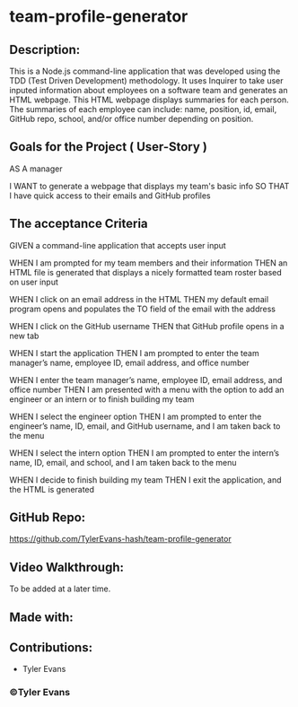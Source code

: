 # team-profile-generator

## Description:
This is a Node.js command-line application that was developed using the TDD (Test Driven Development) methodology. It uses Inquirer to take user inputed information about employees on a software team and generates an HTML webpage. This HTML webpage displays summaries for each person. The summaries of each employee can include: name, position, id, email, GitHub repo, school, and/or office number depending on position.

## Goals for the Project ( User-Story )
AS A manager

I WANT to generate a webpage that displays my team's basic info
SO THAT I have quick access to their emails and GitHub profiles

## The acceptance Criteria
GIVEN a command-line application that accepts user input

WHEN I am prompted for my team members and their information
THEN an HTML file is generated that displays a nicely formatted team roster based on user input

WHEN I click on an email address in the HTML
THEN my default email program opens and populates the TO field of the email with the address

WHEN I click on the GitHub username
THEN that GitHub profile opens in a new tab

WHEN I start the application
THEN I am prompted to enter the team manager’s name, employee ID, email address, and office number

WHEN I enter the team manager’s name, employee ID, email address, and office number
THEN I am presented with a menu with the option to add an engineer or an intern or to finish building my team

WHEN I select the engineer option
THEN I am prompted to enter the engineer’s name, ID, email, and GitHub username, and I am taken back to the menu

WHEN I select the intern option
THEN I am prompted to enter the intern’s name, ID, email, and school, and I am taken back to the menu

WHEN I decide to finish building my team
THEN I exit the application, and the HTML is generated

## GitHub Repo:
https://github.com/TylerEvans-hash/team-profile-generator

## Video Walkthrough:
To be added at a later time.

## Made with:

## Contributions:
- Tyler Evans

### ©️Tyler Evans